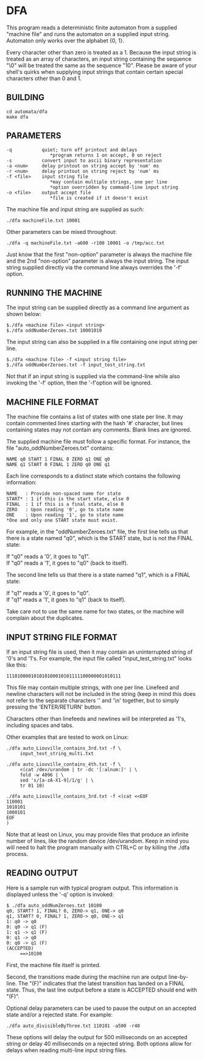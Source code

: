 
DFA
===========
This program reads a deterministic finite automaton
from a supplied "machine file" and runs the automaton 
on a supplied input string. Automaton only works
over the alphabet {0, 1}.

Every character other than zero is treated as a 1. 
Because the input string is treated as an array of 
characters, an input string containing the 
sequence "\0" will be treated the same as the 
sequence "10". Please be aware of your shell's
quirks when supplying input strings that contain
certain special characters other than 0 and 1.

BUILDING
--------------
```
cd automata/dfa
make dfa
```

PARAMETERS
----------
```
-q           quiet; turn off printout and delays
                *program returns 1 on accept, 0 on reject
-s           convert input to ascii binary representation
-a <num>     delay printout on string accept by 'num' ms
-r <num>     delay printout on string reject by 'num' ms
-f <file>    input string file
                *may contain multiple strings, one per line
                *option overridden by command-line input string
-o <file>    output accept file
                *file is created if it doesn't exist
```

The machine file and input string are supplied as such:
```
./dfa machineFile.txt 10001
```
Other parameters can be mixed throughout:
```
./dfa -q machineFile.txt -a600 -r100 10001 -o /tmp/acc.txt
```
Just know that the first "non-option" parameter is always
the machine file and the 2nd "non-option" parameter is 
always the input string. The input string supplied directly
via the command line always overrides the '-f' option. 

RUNNING THE MACHINE
-------------------------
The input string can be supplied directly as a
command line argument as shown below:
```
$./dfa <machine file> <input string>
$./dfa oddNumberZeroes.txt 10001010
```
The input string can also be supplied in a file containing
one input string per line.
```
$./dfa <machine file> -f <input string file>
$./dfa oddNumberZeroes.txt -f input_test_string.txt
```
Not that if an input string is supplied via the command-line 
while also invoking the '-f' option, then the '-f'option 
will be ignored.

MACHINE FILE FORMAT
-------------------------
The machine file contains a list of states with one
state per line. It may contain commented lines starting
with the hash '#' character, but lines containing states
may not contain any comments. Blank lines are ignored.

The supplied machine file must follow a specific
format. For instance, the file "auto_oddNumberZeroes.txt"
contains:
```
NAME q0 START 1 FINAL 0 ZERO q1 ONE q0
NAME q1 START 0 FINAL 1 ZERO q0 ONE q1
```
Each line corresponds to a distinct state which
contains the following information:
```
NAME   : Provide non-spaced name for state
START* : 1 if this is the start state, else 0
FINAL  : 1 if this is a final state, else 0
ZERO   : Upon reading '0', go to state name
ONE    : Upon reading '1', go to state name
*One and only one START state must exist.
```

For example, in the "oddNumberZeroes.txt" file, the
first line tells us that there is a state named "q0",
which is the START state, but is not the FINAL state:

If "q0" reads a '0', it goes to "q1". <br />
If "q0" reads a '1', it goes to "q0" (back to itself).

The second line tells us that there is a state named
"q1", which is a FINAL state:

If "q1" reads a '0', it goes to "q0". <br />
If "q1" reads a '1', it goes to "q1" (back to itself).

Take care not to use the same name for two
states, or the machine will complain about
the duplicates.

INPUT STRING FILE FORMAT
------------------------------
If an input string file is used, then it may contain 
an uninterrupted string of '0's and '1's. For example, 
the input file  called  "input_test_string.txt" looks 
like this:

```
111010000101010100010101111100000001010111
```

This file may contain multiple strings, with
one per line. Linefeed and newline characters
will not be included in the string (keep in mind
this does not refer to the separate characters
'\' and '\n' together, but to simply pressing
the 'ENTER/RETURN' button. 

Characters other than linefeeds and newlines will
be interpreted as '1's, including spaces and tabs.

Other examples that are tested to work on Linux:

```
./dfa auto_Liouville_contains_3rd.txt -f \
     input_test_string_multi.txt
```
```
./dfa auto_Liouville_contains_4th.txt -f \
     <(cat /dev/urandom | tr -dc '[:alnum:]' | \
     fold -w 4096 | \
     sed 's/[a-zA-X1-9]/1/g' | \
     tr 01 10)
```
```
./dfa auto_Liouville_contains_3rd.txt -f <(cat <<EOF
110001
1010101
1000101
EOF
)
```
Note that at least on Linux, you may provide files
that produce an infinite number of lines, like the
random device /dev/urandom. Keep in mind you will 
need to halt the program manually with CTRL+C or
by killing the ./dfa process.

READING OUTPUT
--------------------
Here is a sample run with typical program output. 
This information is displayed unless the '-q'
option is invoked:
```
$ ./dfa auto_oddNumZeroes.txt 10100
q0, START? 1, FINAL? 0, ZERO-> q1, ONE-> q0
q1, START? 0, FINAL? 1, ZERO-> q0, ONE-> q1
1: q0 -> q0
0: q0 -> q1 (F)
1: q1 -> q1 (F)
0: q1 -> q0
0: q0 -> q1 (F)
(ACCEPTED)
     ==>10100
```

First, the machine file itself is printed.

Second, the transitions made during the machine run
are output line-by-line. The "(F)" indicates that the 
latest transition has landed on a FINAL state. Thus, 
the last line output before a state is ACCEPTED should 
end with "(F)".

Optional delay parameters can be used to pause the
output on an accepted state and/or a rejected state.
For example:

```
./dfa auto_divisibleByThree.txt 110101 -a500 -r40
```

These options will delay the output for 500 
milliseconds on an accepted string or delay 40 
milliseconds on a rejected string. Both options allow 
for delays when reading multi-line input string files.

